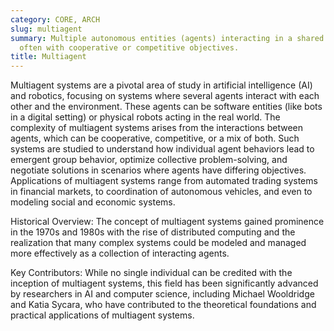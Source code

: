 ```yaml
---
category: CORE, ARCH
slug: multiagent
summary: Multiple autonomous entities (agents) interacting in a shared environment,
  often with cooperative or competitive objectives.
title: Multiagent
---
```


Multiagent systems are a pivotal area of study in artificial intelligence (AI) and robotics, focusing on systems where several agents interact with each other and the environment. These agents can be software entities (like bots in a digital setting) or physical robots acting in the real world. The complexity of multiagent systems arises from the interactions between agents, which can be cooperative, competitive, or a mix of both. Such systems are studied to understand how individual agent behaviors lead to emergent group behavior, optimize collective problem-solving, and negotiate solutions in scenarios where agents have differing objectives. Applications of multiagent systems range from automated trading systems in financial markets, to coordination of autonomous vehicles, and even to modeling social and economic systems.

Historical Overview: The concept of multiagent systems gained prominence in the 1970s and 1980s with the rise of distributed computing and the realization that many complex systems could be modeled and managed more effectively as a collection of interacting agents.

Key Contributors: While no single individual can be credited with the inception of multiagent systems, this field has been significantly advanced by researchers in AI and computer science, including Michael Wooldridge and Katia Sycara, who have contributed to the theoretical foundations and practical applications of multiagent systems.